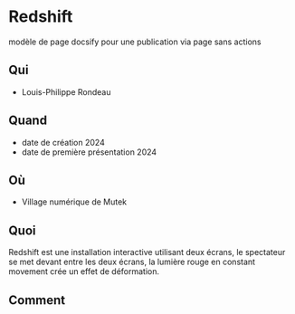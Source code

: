 # Redshift
modèle de page docsify pour une publication via page sans actions 


## Qui
  - Louis-Philippe Rondeau

## Quand
  - date de création 2024
  - date de première présentation 2024

## Où
  - Village numérique de Mutek

## Quoi
  Redshift est une installation interactive utilisant deux écrans, le spectateur se met devant entre les deux écrans, la lumière rouge en constant movement crée un effet de déformation.   

## Comment
